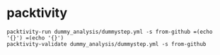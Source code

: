 # packtivity

    packtivity-run dummy_analysis/dummystep.yml -s from-github =(echo '{}') =(echo '{}')
    packtivity-validate dummy_analysis/dummystep.yml -s from-github

